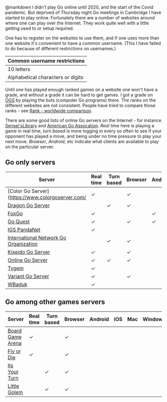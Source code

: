 @markdown
I didn't play Go online until 2020, and the start of the Covid pandemic. But deprived of Thursday night Go meetings in Cambridge I have started to play online. Fortunately there are a number of websites around where one can play over the Internet. They work quite well with a little getting used to or setup required.

One has to register on the websites to use them, and if one uses more than one website it's convenient to have a common username. (This I have failed to do because of different restrictions on usernames.)

|Common username restrictions|
|-|
|10 letters|
|Alphabetical characters or digits|

Until one has played enough ranked games on a website one
won't have a grade, and without a grade it can be hard to get
games. I got a grade on [OGS](https://online-go.com/) by
playing the bots (computer Go programs) there. The ranks on
the different websites are not consistent. People have tried
to compare those ranks - see [Rank - worldwide comparison](https://senseis.xmp.net/?RankWorldwideComparison).

There are some good lists of online Go servers on the Internet - for instance
[Sensei'sLibrary](https://senseis.xmp.net/?GoServers) and [American Go Assocation](https://www.usgo.org/go-internet). *Real time* here is playing a game in real time,
*turn based* is more logging in every so often to see if your opponent
has played a move, and being under no time pressure to play your next move.
*Browser*, *Android*, etc
indicate what clients are available to play on the particular server.

## Go only servers

|Server|Real time|Turn based|Browser|Android|iOS|Mac|Windows|
|-|-|-|-|-|-|-|-|
|[Color Go Server](https://www.colorgoserver.com/|&check;||&check;|
|[Dragon Go Server](https://www.dragongoserver.net/)||&check;|&check;|
|[FoxGo](https://www.foxwq.com/soft/foreign.html)|&check;|||&check;|&check;||&check;|
|[Go Quest](http://wars.fm/go9)|&check;||&check;|&check;|&check;|
|[IGS PandaNet](https://www.pandanet.co.jp/English/sintro1.html)|&check;|||||&check;|&check;|
|[International Network Go Organization](http://ingo-web.com/index_j.html)||&check;|&check;|
|[Kiseido Go Server](https://gokgs.com)|&check;||&check;|||&check;|&check;|
|[Online Go Server](https://online-go.com)|&check;|&check;|&check;|
|[Tygem](http://www.tygemgo.com)|&check;||||&check;||&check;|
|[Variant Go Server](https://go.kahv.io)|&check;||&check;|
|[WBaduk](http://www.wbaduk.com)|&check;||||||&check;|

## Go among other games servers

|Server|Real time|Turn based|Browser|Android|iOS|Mac|Windows|
|-|-|-|-|-|-|-|-|
|[Board Game Arena](https://en.boardgamearena.com)|&check;||&check;|
|[Fly or Die](http://www.flyordie.com/go/)|&check;||&check;|
|[Its Your Turn](http://www.itsyourturn.com/)||&check;|&check;|
|[Little Golem](https://www.littlegolem.net/jsp/main/)||&check;|&check;|
